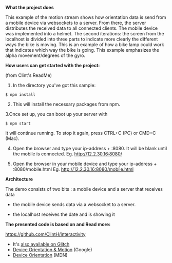 **What the project does**

This example of the  motion stream shows how orientation data is send from a mobile device via websockets to a server. 
From there, the server distributes the received data to all connected clients.
The mobile device was implemented into a helmet. 
The second iterations: the screen from the localhost is divided into three parts to indicate more clearly the different ways the bike is moving. This is an example of how a bike lamp could work that indicates which way the bike is going.
This example emphasizes the alpha movement/degrees of the gyro.

**How users can get started with the project:**

(from Clint's ReadMe)

1. In the directory you've got this sample:

`$ npm install`

2. This will install the necessary packages from npm.

3.Once set up, you can boot up your server with

`$ npm start`

It will continue running. To stop it again, press CTRL+C (PC) or CMD+C (Mac).

4. Open the browser and type your ip-address + :8080. It will be blank until the mobile is connected.
   Eg. http://12.2.30.16:8080/

5. Open the browser in your mobile device and type your ip-address + :8080/mobile.html
   Eg. http://12.2.30.16:8080/mobile.html



**Architecture**

The demo consists of two bits : a mobile device and a server that receives data 

- the mobile device sends data via a websocket to a server.

- the localhost receives the date and is showing it

**The presented code is based on and Read more:**

https://github.com/ClintH/interactivity

* It's [also available on Glitch](https://glitch.com/edit/#!/remix/ch-motion-data)
* [Device Orientation & Motion](https://developers.google.com/web/fundamentals/native-hardware/device-orientation/) (Google)
* [Device Orientation](https://developer.mozilla.org/en-US/docs/Web/API/Detecting_device_orientation) (MDN)




